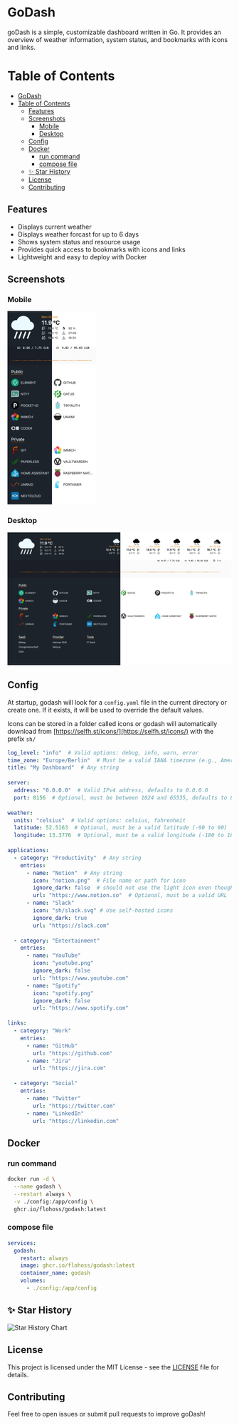 # GoDash

goDash is a simple, customizable dashboard written in Go. It provides an overview of weather information, system status, and bookmarks with icons and links.

# Table of Contents

- [GoDash](#godash)
- [Table of Contents](#table-of-contents)
  - [Features](#features)
  - [Screenshots](#screenshots)
    - [Mobile](#mobile)
    - [Desktop](#desktop)
  - [Config](#config)
  - [Docker](#docker)
    - [run command](#run-command)
    - [compose file](#compose-file)
  - [✨ Star History](#-star-history)
  - [License](#license)
  - [Contributing](#contributing)

## Features

- Displays current weather
- Displays weather forcast for up to 6 days
- Shows system status and resource usage
- Provides quick access to bookmarks with icons and links
- Lightweight and easy to deploy with Docker

## Screenshots

<div align="left">

### Mobile

<img src="img/mobile.webp" width="200px">

### Desktop

<img src="img/desktop.webp" width="600px">
</div>

## Config

At startup, godash will look for a `config.yaml` file in the current directory or create one. If it exists, it will be used to override the default values.

Icons can be stored in a folder called icons or godash will automatically download from [https://selfh.st/icons/](https://selfh.st/icons/) with the prefix `sh/`

```yaml
log_level: "info"  # Valid options: debug, info, warn, error
time_zone: "Europe/Berlin"  # Must be a valid IANA timezone (e.g., America/New_York, Europe/London)
title: "My Dashboard"  # Any string

server:
  address: "0.0.0.0"  # Valid IPv4 address, defaults to 0.0.0.0
  port: 8156  # Optional, must be between 1024 and 65535, defaults to 8156

weather:
  units: "celsius"  # Valid options: celsius, fahrenheit
  latitude: 52.5163  # Optional, must be a valid latitude (-90 to 90)
  longitude: 13.3776  # Optional, must be a valid longitude (-180 to 180)

applications:
  - category: "Productivity"  # Any string
    entries:
      - name: "Notion"  # Any string
        icon: "notion.png"  # File name or path for icon
        ignore_dark: false  # should not use the light icon even though it exists in dark mode
        url: "https://www.notion.so"  # Optional, must be a valid URL
      - name: "Slack"
        icon: "sh/slack.svg" # Use self-hosted icons
        ignore_dark: true
        url: "https://slack.com"

  - category: "Entertainment"
    entries:
      - name: "YouTube"
        icon: "youtube.png"
        ignore_dark: false
        url: "https://www.youtube.com"
      - name: "Spotify"
        icon: "spotify.png"
        ignore_dark: false
        url: "https://www.spotify.com"

links:
  - category: "Work"
    entries:
      - name: "GitHub"
        url: "https://github.com"
      - name: "Jira"
        url: "https://jira.com"

  - category: "Social"
    entries:
      - name: "Twitter"
        url: "https://twitter.com"
      - name: "LinkedIn"
        url: "https://linkedin.com"
```

## Docker

### run command

```sh
docker run -d \
  --name godash \
  --restart always \
  -v ./config:/app/config \
  ghcr.io/flohoss/godash:latest
```

### compose file

```yaml
services:
  godash:
    restart: always
    image: ghcr.io/flohoss/godash:latest
    container_name: godash
    volumes:
      - ./config:/app/config
```

## ✨ Star History

<picture>
  <source media="(prefers-color-scheme: dark)" srcset="https://api.star-history.com/svg?repos=flohoss/godash&type=Date&theme=dark" />
  <source media="(prefers-color-scheme: light)" srcset="https://api.star-history.com/svg?repos=flohoss/godash&type=Date" />
  <img alt="Star History Chart" src="https://api.star-history.com/svg?repos=flohoss/godash&type=Date" />
</picture>

## License

This project is licensed under the MIT License - see the [LICENSE](https://github.com/flohoss/godash/blob/main/LICENSE) file for details.

## Contributing

Feel free to open issues or submit pull requests to improve goDash!
